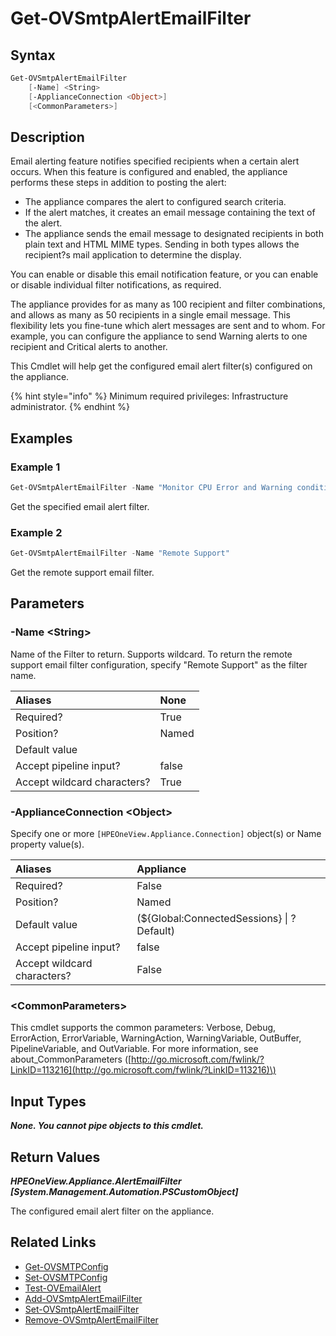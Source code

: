 ﻿---
description: Retrieve SMTP email alert filter(s) configured on the appliance.
---

# Get-OVSmtpAlertEmailFilter

## Syntax

```powershell
Get-OVSmtpAlertEmailFilter
    [-Name] <String>
    [-ApplianceConnection <Object>]
    [<CommonParameters>]
```

## Description

Email alerting feature notifies specified recipients when a certain alert occurs.  When this feature is configured and enabled, the appliance performs these steps in addition to posting the alert:

* The appliance compares the alert to configured search criteria.
* If the alert matches, it creates an email message containing the text of the alert.
* The appliance sends the email message to designated recipients in both plain text and HTML MIME types. Sending in both types allows the recipient?s mail application to determine the display.

You can enable or disable this email notification feature, or you can enable or disable individual filter notifications, as required.

The appliance provides for as many as 100 recipient and filter combinations, and allows as many as 50 recipients in a single email message. This flexibility lets you fine-tune which alert messages are sent and to whom. For example, you can configure the appliance to send Warning alerts to one recipient and Critical alerts to another.

This Cmdlet will help get the configured email alert filter(s) configured on the appliance.

{% hint style="info" %}
Minimum required privileges: Infrastructure administrator.
{% endhint %}

## Examples

###  Example 1 

```powershell
Get-OVSmtpAlertEmailFilter -Name "Monitor CPU Error and Warning conditions"
```

Get the specified email alert filter.

###  Example 2 

```powershell
Get-OVSmtpAlertEmailFilter -Name "Remote Support"
```

Get the remote support email filter.

## Parameters

### -Name &lt;String&gt;

Name of the Filter to return.  Supports wildcard.  To return the remote support email filter configuration, specify "Remote Support" as the filter name.

| Aliases | None |
| :--- | :--- |
| Required? | True |
| Position? | Named |
| Default value |  |
| Accept pipeline input? | false |
| Accept wildcard characters? | True |

### -ApplianceConnection &lt;Object&gt;

Specify one or more `[HPEOneView.Appliance.Connection]` object(s) or Name property value(s).

| Aliases | Appliance |
| :--- | :--- |
| Required? | False |
| Position? | Named |
| Default value | (${Global:ConnectedSessions} &vert; ? Default) |
| Accept pipeline input? | false |
| Accept wildcard characters? | False |

### &lt;CommonParameters&gt;

This cmdlet supports the common parameters: Verbose, Debug, ErrorAction, ErrorVariable, WarningAction, WarningVariable, OutBuffer, PipelineVariable, and OutVariable. For more information, see about\_CommonParameters \([http://go.microsoft.com/fwlink/?LinkID=113216](http://go.microsoft.com/fwlink/?LinkID=113216)\)

## Input Types

_**None.  You cannot pipe objects to this cmdlet.**_

## Return Values

_**HPEOneView.Appliance.AlertEmailFilter [System.Management.Automation.PSCustomObject]**_

The configured email alert filter on the appliance.


## Related Links

* [Get-OVSMTPConfig](get-ovsmtpconfig.md)
* [Set-OVSMTPConfig](set-ovsmtpconfig.md)
* [Test-OVEmailAlert](test-ovemailalert.md)
* [Add-OVSmtpAlertEmailFilter](add-ovsmtpalertemailfilter.md)
* [Set-OVSmtpAlertEmailFilter](set-ovsmtpalertemailfilter.md)
* [Remove-OVSmtpAlertEmailFilter](remove-ovsmtpalertemailfilter.md)
